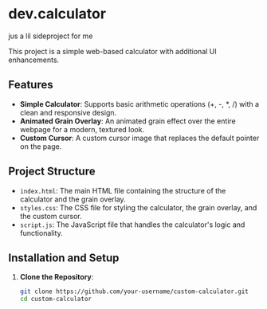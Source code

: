 # dev.calculator
jus a lil sideproject for me

This project is a simple web-based calculator with additional UI enhancements.

## Features

- **Simple Calculator**: Supports basic arithmetic operations (+, -, *, /) with a clean and responsive design.
- **Animated Grain Overlay**: An animated grain effect over the entire webpage for a modern, textured look.
- **Custom Cursor**: A custom cursor image that replaces the default pointer on the page.

## Project Structure

- `index.html`: The main HTML file containing the structure of the calculator and the grain overlay.
- `styles.css`: The CSS file for styling the calculator, the grain overlay, and the custom cursor.
- `script.js`: The JavaScript file that handles the calculator's logic and functionality.

## Installation and Setup

1. **Clone the Repository**:
   ```bash
   git clone https://github.com/your-username/custom-calculator.git
   cd custom-calculator
